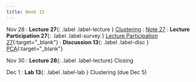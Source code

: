 ```yaml
---
title: Week 15
---
```


Nov 28
: **Lecture 27**{: .label .label-lecture } [Clustering](lecture/lec27)
    : [Note 27](https://ds100.org/course-notes/clustering/clustering.html)
: **Lecture Participation 27**{: .label .label-survey } [Lecture Participation 27](https://app.sli.do/event/pDwFNnopbbEtpbgspFhKbv/embed/polls/93998c15-7d5c-4d6a-93ab-859d6686ff7b){:target="_blank"}
: **Discussion 13**{: .label .label-disc } [PCA](https://drive.google.com/file/d/1N4TR99r9ga-X7db9iW6cSlC8KmxXdy-j/view?usp=sharing){:target="_blank"}

Nov 30
: **Lecture 28**{: .label .label-lecture} Closing

Dec 1
: **Lab 13**{: .label .label-lab } Clustering (due Dec 5)
